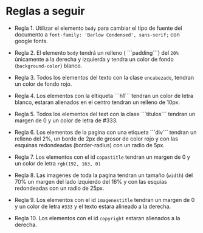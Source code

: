 # Reglas a seguir


* Regla 1. Utilizar el elemento ```body``` para cambiar el tipo de fuente del documento a ```font-family: 'Barlow Condensed', sans-serif;``` con google fonts.

* Regla 2. El elemento ```body``` tendrá un relleno ( ´´´padding´´´) del ```20%``` únicamente a la derecha y izquierda y tendra un color de fondo (```background-color```) blanco.

* Regla 3. Todos los elementos del texto con la clase ```encabezado```, tendran un color de fondo rojo.

* Regla 4. Los elementos con la eltiqueta ´´´h1´´´ tendran un color de letra blanco, estaran alienados en el centro tendran un relleno de 10px.

* Regla 5. Todos los elementos del text con la clase ´´´titulos´´´ tendran un margen de 0 y un color de letra de #333.

* Regla 6. Los elementos de la pagina con una etiqueta ´´´div´´´ tendran un relleno del 2%, un borde de 2px de grosor de color rojo y con las esquinas redondeadas (border-radius) con un radio de 5px.

* Regla 7. Los elementos con el id ```copastitle``` tendran un margen de 0 y un color de letra ```rgb(192, 163, 0)```

* Regla 8. Las imagenes de toda la pagina tendran un tamaño (```width```) del 70% un margen del lado izquierdo del 16% y con las esquias redondeadas con un radio de 25px.

* Regla 9. Los elementos con el id ```imagenestitle``` tendran un margen de 0 y un color de letra ```#333``` y el texto estara alineado a la derecha.

* Regla 10. Los elementos con el id ```copyright``` estaran alienados a la derecha.
